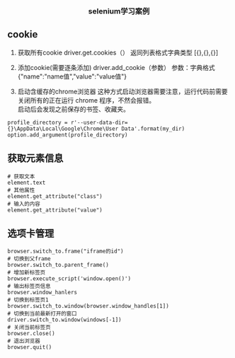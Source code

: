 <h3 align="center">selenium学习案例</h3>

## cookie
1. 获取所有cookie
    driver.get.cookies（）
    返同列表格式字典类型 [{},{},{}]
    
2. 添加cookie(需要逐条添加)
    driver.add_cookie（参数）
    参数：字典格式{"name":"name值","value":"value值"}

3. 启动含缓存的chrome浏览器
这种方式启动浏览器需要注意，运行代码前需要关闭所有的正在运行 chrome 程序，不然会报错。     
启动后会发现之前保存的书签、收藏夹。
```
profile_directory = r'--user-data-dir={}\AppData\Local\Google\Chrome\User Data'.format(my_dir)
option.add_argument(profile_directory)
```

## 获取元素信息
```
# 获取文本
element.text
# 其他属性
element.get_attribute("class")
# 输入的内容
element.get_attribute("value")
```

## 选项卡管理
```
browser.switch_to.frame("iframe的id")
# 切换到父frame
browser.switch_to.parent_frame()
# 增加新标签页
browser.execute_script('window.open()')
# 输出标签页信息
browser.window_hanlers
# 切换到标签页1
browser.switch_to.window(browser.window_handles[1])
# 切换到当前最新打开的窗口
driver.switch_to.window(windows[-1])
# 关闭当前标签页
browser.close()
# 退出浏览器
browser.quit()
```

